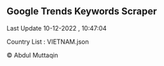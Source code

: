 

## Google Trends Keywords Scraper 
 
Last Update 10-12-2022 , 10:47:04

Country List :
VIETNAM.json



© Abdul Muttaqin 
